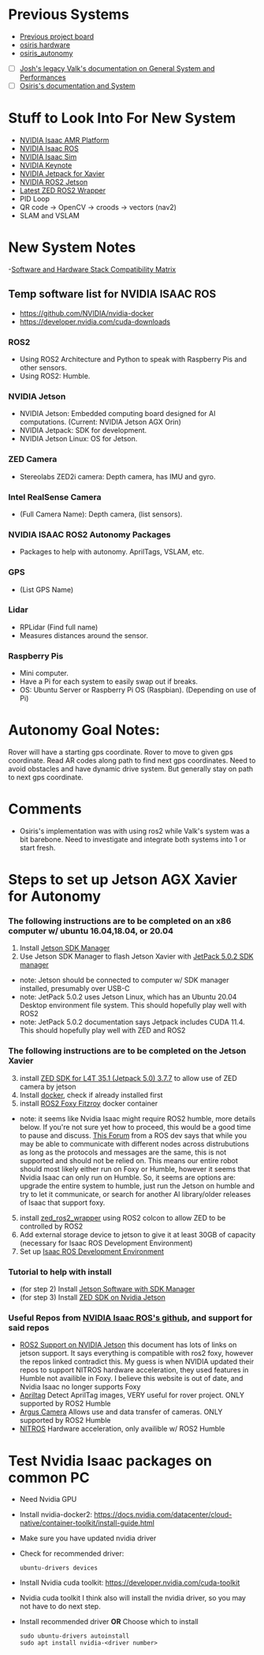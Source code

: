 # Previous Systems
- [Previous project board](https://github.com/orgs/SC-Robotics-2021/projects/5)
- [osiris hardware](https://github.com/SC-Robotics-2021/osiris_hardware)
- [osiris_autonomy](https://github.com/SC-Robotics-2021/osiris_autonomy)
- [ ] [Josh's legacy Valk's documentation on General System and Performances](https://github.com/SC-Robotics-2021/systems_documentation/tree/master/valkyrie_src)
- [ ] [Osiris's documentation and System](https://github.com/SC-Robotics-2021/systems_documentation/tree/master/osiris_src)

# Stuff to Look Into For New System
- [NVIDIA Isaac AMR Platform](https://www.nvidia.com/en-us/deep-learning-ai/industries/robotics/autonomous-mobile-robots/)
- [NVIDIA Isaac ROS](https://developer.nvidia.com/isaac-ros)
- [NVIDIA Isaac Sim](https://developer.nvidia.com/isaac-sim)
- [NVIDIA Keynote](https://youtu.be/PWcNlRI00jo)
- [NVIDIA Jetpack for Xavier](https://developer.nvidia.com/embedded/jetpack)
- [NVIDIA ROS2 Jetson](https://nvidia-ai-iot.github.io/ros2_jetson/)
- [Latest ZED ROS2 Wrapper](https://github.com/stereolabs/zed-ros2-wrapper)
- PID Loop
- QR code -> OpenCV -> croods -> vectors (nav2)
- SLAM and VSLAM

# New System Notes
-[Software and Hardware Stack Compatibility Matrix](https://docs.google.com/spreadsheets/d/1t-nCCwkkZQgr5q8uTV1uusqkHtPhM9K14CyHfFUXnlk/edit?usp=sharing)
## Temp software list for NVIDIA ISAAC ROS
 - https://github.com/NVIDIA/nvidia-docker
 - https://developer.nvidia.com/cuda-downloads
### ROS2
- Using ROS2 Architecture and Python to speak with Raspberry Pis and other sensors.
- Using ROS2: Humble.
### NVIDIA Jetson
- NVIDIA Jetson: Embedded computing board designed for AI computations. (Current: NVIDIA Jetson AGX Orin)
- NVIDIA Jetpack: SDK for development.
- NVIDIA Jetson Linux: OS for Jetson.
### ZED Camera
- Stereolabs ZED2i camera: Depth camera, has IMU and gyro.
### Intel RealSense Camera
- (Full Camera Name): Depth camera, (list sensors).
### NVIDIA ISAAC ROS2 Autonomy Packages
- Packages to help with autonomy. AprilTags, VSLAM, etc.
### GPS
- (List GPS Name)
### Lidar
- RPLidar (Find full name)
- Measures distances around the sensor.
### Raspberry Pis
- Mini computer.
- Have a Pi for each system to easily swap out if breaks.
- OS: Ubuntu Server or Raspberry Pi OS (Raspbian). (Depending on use of Pi)

# Autonomy Goal Notes:
Rover will have a starting gps coordinate.
Rover to move to given gps coordinate.
Read AR codes along path to find next gps coordinates.
Need to avoid obstacles and have dynamic drive system. But generally stay on path to next gps coordinate.



# Comments
- Osiris's implementation was with using ros2 while Valk's system was a bit barebone. Need to investigate and integrate both systems into 1 or start fresh.

# Steps to set up Jetson AGX Xavier for Autonomy
### The following instructions are to be completed on an x86 computer w/ ubuntu 16.04,18.04, or 20.04
1. Install [Jetson SDK Manager](https://developer.nvidia.com/nvidia-sdk-manager)
2. Use Jetson SDK Manager to flash Jetson Xavier with [JetPack 5.0.2 SDK manager](https://docs.nvidia.com/sdk-manager/install-with-sdkm-jetson/index.html)
- note: Jetson should be connected to computer w/ SDK manager installed, presumably over USB-C
- note: JetPack 5.0.2 uses Jetson Linux, which has an Ubuntu 20.04 Desktop environment file system. This should hopefully play well with ROS2
- note: JetPack 5.0.2 documentation says Jetpack includes CUDA 11.4. This should hopefully play well with ZED and ROS2
### The following instructions are to be completed on the Jetson Xavier
3. install [ZED SDK for L4T 35.1 (Jetpack 5.0) 3.7.7](https://www.stereolabs.com/developers/release/) to allow use of ZED camera by jetson
6. Install [docker](https://docs.docker.com/engine/install/ubuntu/), check if already installed first
4. install [ROS2 Foxy Fitzroy](https://github.com/dusty-nv/jetson-containers#ros-containers) docker container
- note: it seems like Nvidia Isaac might require ROS2 humble, more details below. If you're not sure yet how to proceed, this would be a good time to pause and discuss. [This Forum](https://answers.ros.org/question/341372/can-nodes-from-different-ros-2-distributions-communicate-compatibly/) from a ROS dev says that while you may be able to communicate with different nodes across distrubutions as long as the protocols and messages are the same, this is not supported and should not be relied on. This means our entire robot should most likely either run on Foxy or Humble, however it seems that Nvidia Isaac can only run on Humble. So, it seems are options are: upgrade the entire system to humble, just run the Jetson on humble and try to let it communicate, or search for another AI library/older releases of Isaac that support foxy.
5. install [zed_ros2_wrapper](https://www.stereolabs.com/docs/ros2/) using ROS2 colcon to allow ZED to be controlled by ROS2
6. Add external storage device to jetson to give it at least 30GB of capacity (necessary for Isaac ROS Development Environment)
7. Set up [Isaac ROS Development Environment](https://github.com/SC-Robotics-2021/valk_2022-23/edit/master/AUTONOMY.md)

### Tutorial to help with install
- (for step 2) Install [Jetson Software with SDK Manager](https://www.stereolabs.com/developers/release/)
- (for step 3) Install [ZED SDK on Nvidia Jetson](https://www.stereolabs.com/docs/installation/jetson/)

### Useful Repos from [NVIDIA Isaac ROS's github](https://github.com/NVIDIA-ISAAC-ROS), and support for said repos
- [ROS2 Support on NVIDIA Jetson](https://nvidia-ai-iot.github.io/ros2_jetson/) this document has lots of links on jetson support. It says everything is compatible with ros2 foxy, however the repos linked contradict this. My guess is when NVIDIA updated their repos to support NITROS hardware acceleration, they used features in Humble not availible in Foxy. I believe this website is out of date, and Nvidia Isaac no longer supports Foxy
- [Apriltag](https://github.com/NVIDIA-ISAAC-ROS/isaac_ros_apriltag) Detect AprilTag images, VERY useful for rover project. ONLY supported by ROS2 Humble
- [Argus Camera](https://github.com/NVIDIA-ISAAC-ROS/isaac_ros_argus_camera) Allows use and data transfer of cameras. ONLY supported by ROS2 Humble
- [NITROS](https://github.com/NVIDIA-ISAAC-ROS/isaac_ros_nitros) Hardware acceleration, only availible w/ ROS2 Humble

# Test Nvidia Isaac packages on common PC
- Need Nvidia GPU
- Install nvidia-docker2: https://docs.nvidia.com/datacenter/cloud-native/container-toolkit/install-guide.html
- Make sure you have updated nvidia driver 
 - Check for recommended driver: 

       ubuntu-drivers devices

 - Install Nvidia cuda toolkit: https://developer.nvidia.com/cuda-toolkit
 - Nvidia cuda toolkit I think also will install the nvidia driver, so you may not have to do next step.
 - Install recommended driver **OR** Choose which to install

       sudo ubuntu-drivers autoinstall
       sudo apt install nvidia-<driver number>
    
